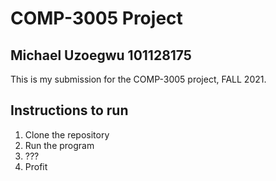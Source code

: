 # COMP-3005 Project
## Michael Uzoegwu 101128175

This is my submission for the COMP-3005 project, FALL 2021.

## Instructions to run

1. Clone the repository
2. Run the program
3. ???
4. Profit